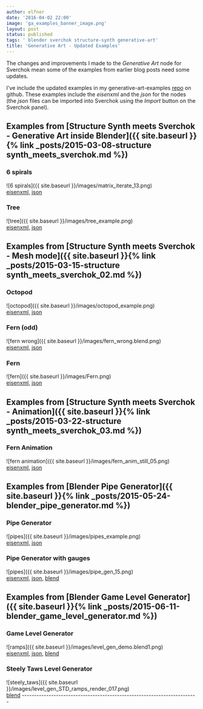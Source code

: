 ```yaml
---
author: elfnor
date: '2016-04-02 22:00'
image: 'ga_examples_banner_image.png'
layout: post
status: published
tags: ' blender sverchok structure-synth generative-art'
title: 'Generative Art - Updated Examples'
---
```


The changes and improvements I made to the *Generative Art* node for Sverchok mean some of the examples from earlier blog posts need some updates.

I\'ve include the updated examples in my generative-art-examples [repo](https://github.com/elfnor/generative-art-examples) on github. These examples include the *eisenxml* and the *json* for the nodes (the *json* files can be imported into Sverchok using the *Import* button on the Sverchok panel).

## Examples from [Structure Synth meets Sverchok - Generative Art inside Blender]({{ site.baseurl }}{% link _posts/2015-03-08-structure synth_meets_sverchok.md %})

### 6 spirals

![6 spirals]({{ site.baseurl }}/images/matrix_iterate_13.png)  
[eisenxml](https://github.com/elfnor/generative-art-examples/blob/master/spirals_6.xml), [json](https://github.com/elfnor/generative-art-examples/blob/master/spirals_6.json)

### Tree

![tree]({{ site.baseurl }}/images/tree_example.png)  
[eisenxml](https://github.com/elfnor/generative-art-examples/blob/master/tree.xml), [json](https://github.com/elfnor/generative-art-examples/blob/master/tree.json)

## Examples from [Structure Synth meets Sverchok - Mesh mode]({{ site.baseurl }}{% link _posts/2015-03-15-structure synth_meets_sverchok_02.md %})

### Octopod

![octopod]({{ site.baseurl }}/images/octopod_example.png)  
[eisenxml](https://github.com/elfnor/generative-art-examples/blob/master/octopod.xml), [json](https://github.com/elfnor/generative-art-examples/blob/master/octopod.json)

### Fern (odd)

![fern wrong]({{ site.baseurl }}/images/fern_wrong.blend.png)  
[eisenxml](https://github.com/elfnor/generative-art-examples/blob/master/fern_wrong.xml), [json](https://github.com/elfnor/generative-art-examples/blob/master/fern_wrong.json)

### Fern

![fern]({{ site.baseurl }}/images/Fern.png)  
[eisenxml](https://github.com/elfnor/generative-art-examples/blob/master/fern.xml), [json](https://github.com/elfnor/generative-art-examples/blob/master/fern.json)

## Examples from [Structure Synth meets Sverchok - Animation]({{ site.baseurl }}{% link _posts/2015-03-22-structure synth_meets_sverchok_03.md %})

### Fern Animation

![fern animation]({{ site.baseurl }}/images/fern_anim_still_05.png)  
[eisenxml](https://github.com/elfnor/generative-art-examples/blob/master/fern_animation.xml), [json](https://github.com/elfnor/generative-art-examples/blob/master/fern_animation.json)

## Examples from [Blender Pipe Generator]({{ site.baseurl }}{% link _posts/2015-05-24-blender_pipe_generator.md %})

### Pipe Generator

![pipes]({{ site.baseurl }}/images/pipes_example.png)  
[eisenxml](https://github.com/elfnor/generative-art-examples/blob/master/pipes.xml), [json](https://github.com/elfnor/generative-art-examples/blob/master/pipes.json)

### Pipe Generator with gauges

![pipes]({{ site.baseurl }}/images/pipe_gen_15.png)  
[eisenxml](https://github.com/elfnor/generative-art-examples/blob/master/pipes.xml), [json](https://github.com/elfnor/generative-art-examples/blob/master/pipes_gauges.json), [blend](https://github.com/elfnor/generative-art-examples/blob/master/pipe_generator.blend)

## Examples from [Blender Game Level Generator]({{ site.baseurl }}{% link _posts/2015-06-11-blender_game_level_generator.md %})

### Game Level Generator

![ramps]({{ site.baseurl }}/images/level_gen_demo.blend1.png)  
[eisenxml](https://github.com/elfnor/generative-art-examples/blob/master/game_gen_demo.xml), [json](https://github.com/elfnor/generative-art-examples/blob/master/game_gen_demo.json), [blend](https://github.com/elfnor/generative-art-examples/blob/master/level_gen_demo.blend)

### Steely Taws Level Generator

![steely_taws]({{ site.baseurl }}/images/level_gen_STD_ramps_render_017.png)  
[blend](https://github.com/elfnor/generative-art-examples/blob/master/steely_taws_level_gen.blend)
\-\-\-\-\-\-\-\-\-\-\-\-\-\-\-\-\-\-\-\-\-\-\-\-\-\-\-\-\-\-\-\-\-\-\-\-\-\-\-\-\-\-\-\-\-\-\-\-\-\-\-\-\-\-\-\-\-\-\-\-\-\-\-\-\-\-\-\-\-\-\--
